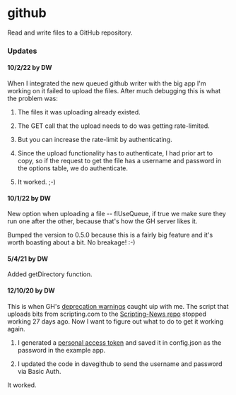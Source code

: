 # github

Read and write files to a GitHub repository.

### Updates

#### 10/2/22 by DW

When I integrated the new queued github writer with the big app I'm working on it failed to upload the files. After much debugging this is what the problem was:

1. The files it was uploading already existed. 

2. The GET call that the upload needs to do was getting rate-limited.

3. But you can increase the rate-limit by authenticating.

4. Since the upload functionality has to authenticate, I had prior art to copy, so if the request to get the file has a username and password in the options table, we do authenticate.

5. It worked. ;-)

#### 10/1/22 by DW

New option when uploading a file -- flUseQueue, if true we make sure they run one after the other, because that's how the GH server likes it.

Bumped the version to 0.5.0 because this is a fairly big feature and it's worth boasting about a bit. No breakage! :-)

#### 5/4/21 by DW

Added getDirectory function.

#### 12/10/20 by DW

This is when GH's <a href="https://developer.github.com/changes/2019-11-05-deprecated-passwords-and-authorizations-api/">deprecation warnings</a> caught uip with me. The script that uploads bits from scripting.com to the <a href="https://github.com/scripting/Scripting-News/tree/master/blog">Scripting-News repo</a> stopped working 27 days ago. Now I want to figure out what to do to get it working again. 

1. I generated a <a href="https://docs.github.com/en/free-pro-team@latest/github/authenticating-to-github/creating-a-personal-access-token">personal access token</a> and saved it in config.json as the password in the example app. 

2. I updated the code in davegithub to send the username and password via Basic Auth.

It worked. 

